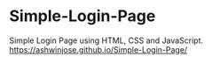 # Simple-Login-Page
Simple Login Page using HTML, CSS and JavaScript. https://ashwinjose.github.io/Simple-Login-Page/
